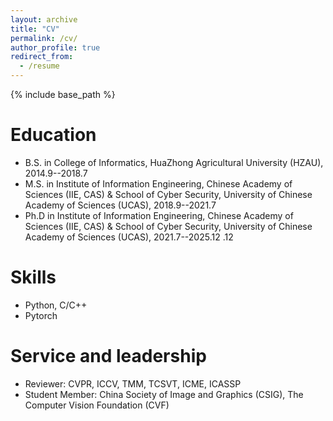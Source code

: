```yaml
---
layout: archive
title: "CV"
permalink: /cv/
author_profile: true
redirect_from:
  - /resume
---
```


{% include base_path %}

Education
======
* B.S. in College of Informatics, HuaZhong Agricultural University (HZAU), 2014.9--2018.7
* M.S. in Institute of Information Engineering, Chinese Academy of Sciences (IIE, CAS) & School of Cyber Security, University of Chinese Academy of Sciences (UCAS), 2018.9--2021.7
* Ph.D in Institute of Information Engineering, Chinese Academy of Sciences (IIE, CAS) & School of Cyber Security, University of Chinese Academy of Sciences (UCAS), 2021.7--2025.12
.12
  
Skills
======
* Python, C/C++
* Pytorch
  
  
Service and leadership
======
* Reviewer: CVPR, ICCV, TMM, TCSVT, ICME, ICASSP
* Student Member:  China Society of Image and Graphics (CSIG), The Computer Vision Foundation (CVF)
